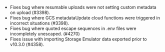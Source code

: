 - Fixes bug where resumable uploads were not setting custom metadata on upload (#3398).
- Fixes bug where GCS metadataUpdate cloud functions were triggered in incorrect situations (#3398).
- Fixes bug where quoted escape sequences in .env files were incompletely unescaped. (#4270)
- Fixes issue with importing Storage Emulator data exported prior to v10.3.0 (#4358).

